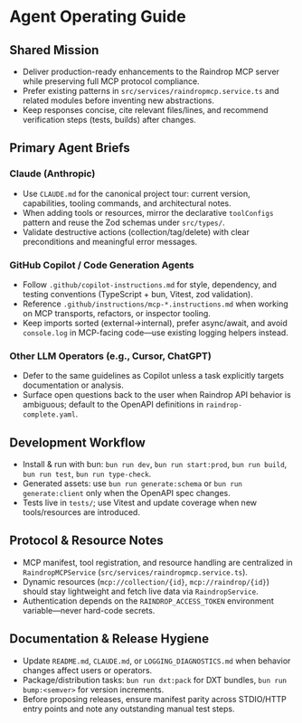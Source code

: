 # Agent Operating Guide

## Shared Mission
- Deliver production-ready enhancements to the Raindrop MCP server while preserving full MCP protocol compliance.
- Prefer existing patterns in `src/services/raindropmcp.service.ts` and related modules before inventing new abstractions.
- Keep responses concise, cite relevant files/lines, and recommend verification steps (tests, builds) after changes.

## Primary Agent Briefs

### Claude (Anthropic)
- Use `CLAUDE.md` for the canonical project tour: current version, capabilities, tooling commands, and architectural notes.
- When adding tools or resources, mirror the declarative `toolConfigs` pattern and reuse the Zod schemas under `src/types/`.
- Validate destructive actions (collection/tag/delete) with clear preconditions and meaningful error messages.

### GitHub Copilot / Code Generation Agents
- Follow `.github/copilot-instructions.md` for style, dependency, and testing conventions (TypeScript + bun, Vitest, zod validation).
- Reference `.github/instructions/mcp-*.instructions.md` when working on MCP transports, refactors, or inspector tooling.
- Keep imports sorted (external→internal), prefer async/await, and avoid `console.log` in MCP-facing code—use existing logging helpers instead.

### Other LLM Operators (e.g., Cursor, ChatGPT)
- Defer to the same guidelines as Copilot unless a task explicitly targets documentation or analysis.
- Surface open questions back to the user when Raindrop API behavior is ambiguous; default to the OpenAPI definitions in `raindrop-complete.yaml`.

## Development Workflow
- Install & run with bun: `bun run dev`, `bun run start:prod`, `bun run build`, `bun run test`, `bun run type-check`.
- Generated assets: use `bun run generate:schema` or `bun run generate:client` only when the OpenAPI spec changes.
- Tests live in `tests/`; use Vitest and update coverage when new tools/resources are introduced.

## Protocol & Resource Notes
- MCP manifest, tool registration, and resource handling are centralized in `RaindropMCPService` (`src/services/raindropmcp.service.ts`).
- Dynamic resources (`mcp://collection/{id}`, `mcp://raindrop/{id}`) should stay lightweight and fetch live data via `RaindropService`.
- Authentication depends on the `RAINDROP_ACCESS_TOKEN` environment variable—never hard-code secrets.

## Documentation & Release Hygiene
- Update `README.md`, `CLAUDE.md`, or `LOGGING_DIAGNOSTICS.md` when behavior changes affect users or operators.
- Package/distribution tasks: `bun run dxt:pack` for DXT bundles, `bun run bump:<semver>` for version increments.
- Before proposing releases, ensure manifest parity across STDIO/HTTP entry points and note any outstanding manual test steps.
